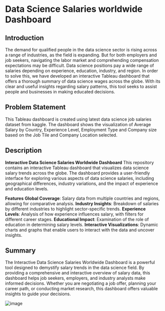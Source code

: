 # Data Science Salaries worldwide Dashboard

## Introduction
The demand for qualified people in the data science sector is rising across a range of industries, as the field is expanding. But for both employers and job seekers, navigating the labor market and comprehending compensation expectations may be difficult. Data science positions pay a wide range of salaries depending on experience, education, industry, and region. In order to solve this, we have developed an interactive Tableau dashboard that offers a thorough summary of data science wages across the globe. With its clear and useful insights regarding salary patterns, this tool seeks to assist people and businesses in making educated decisions.

## Problem Statement
This Tableau dashboard is created using latest data science job salaries dataset from kaggle.
The dashboard shows the visualization of Average Salary by Country, Experience Level, Employment Type and Company size based on the Job Tile and Company Location selected.

## Description
**Interactive Data Science Salaries Worldwide Dashboard**
This repository contains an interactive Tableau dashboard that visualizes data science salary trends across the globe. The dashboard provides a user-friendly interface for exploring various aspects of data science salaries, including geographical differences, industry variations, and the impact of experience and education levels.

**Features**
**Global Coverage**: Salary data from multiple countries and regions, allowing for comparative analysis.
**Industry Insights**: Breakdown of salaries by different industries to highlight sector-specific trends.
**Experience Levels**: Analysis of how experience influences salary, with filters for different career stages.
**Educational Impact**: Examination of the role of education in determining salary levels.
**Interactive Visualizations**: Dynamic charts and graphs that enable users to interact with the data and uncover insights.

## Summary
The Interactive Data Science Salaries Worldwide Dashboard is a powerful tool designed to demystify salary trends in the data science field. By providing a comprehensive and interactive overview of salary data, this dashboard helps job seekers, employers, and industry analysts make informed decisions. Whether you are negotiating a job offer, planning your career path, or conducting market research, this dashboard offers valuable insights to guide your decisions.


![image](https://github.com/user-attachments/assets/85994ffd-75ad-4be8-a70d-27bd3537dbeb)





